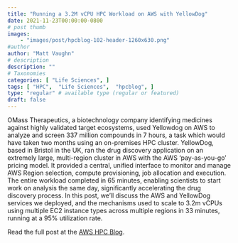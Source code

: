 ```yaml
---
title: "Running a 3.2M vCPU HPC Workload on AWS with YellowDog"
date: 2021-11-23T00:00:00-0800
# post thumb
images:
    - "images/post/hpcblog-102-header-1260x630.png"
#author
author: "Matt Vaughn"
# description
description: ""
# Taxonomies
categories: [ "Life Sciences", ]
tags: [ "HPC",  "Life Sciences",  "hpcblog", ]
type: "regular" # available type (regular or featured)
draft: false
---
```


OMass Therapeutics, a biotechnology company identifying medicines against highly validated target ecosystems, used Yellowdog on AWS to analyze and screen 337 million compounds in 7 hours, a task which would have taken two months using an on-premises HPC cluster. YellowDog, based in Bristol in the UK, ran the drug discovery application on an extremely large, multi-region cluster in AWS with the AWS ‘pay-as-you-go’ pricing model. It provided a central, unified interface to monitor and manage AWS Region selection, compute provisioning, job allocation and execution. The entire workload completed in 65 minutes, enabling scientists to start work on analysis the same day, significantly accelerating the drug discovery process. In this post, we’ll discuss the AWS and YellowDog services we deployed, and the mechanisms used to scale to 3.2m vCPUs using multiple EC2 instance types across multiple regions in 33 minutes, running at a 95% utilization rate.

Read the full post at the [AWS HPC Blog](https://aws.amazon.com/blogs/hpc/running-a-3-2m-vcpu-hpc-workload-on-aws-with-yellowdog/).
